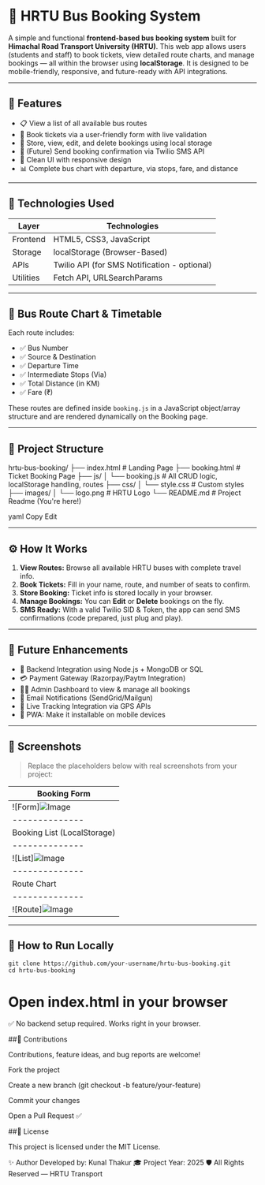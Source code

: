 # 🚌 HRTU Bus Booking System

A simple and functional **frontend-based bus booking system** built for **Himachal Road Transport University (HRTU)**. This web app allows users (students and staff) to book tickets, view detailed route charts, and manage bookings — all within the browser using **localStorage**. It is designed to be mobile-friendly, responsive, and future-ready with API integrations.

---

## 🔧 Features

- 📋 View a list of all available bus routes
- 📝 Book tickets via a user-friendly form with live validation
- 💾 Store, view, edit, and delete bookings using local storage
- 📲 (Future) Send booking confirmation via Twilio SMS API
- 🎨 Clean UI with responsive design
- 📊 Complete bus chart with departure, via stops, fare, and distance

---

## 🚀 Technologies Used

| Layer       | Technologies                                      |
|-------------|---------------------------------------------------|
| Frontend    | HTML5, CSS3, JavaScript                           |
| Storage     | localStorage (Browser-Based)                      |
| APIs        | Twilio API (for SMS Notification - optional)      |
| Utilities   | Fetch API, URLSearchParams                        |

---

## 📅 Bus Route Chart & Timetable

Each route includes:

- ✅ Bus Number
- ✅ Source & Destination
- ✅ Departure Time
- ✅ Intermediate Stops (Via)
- ✅ Total Distance (in KM)
- ✅ Fare (₹)

These routes are defined inside `booking.js` in a JavaScript object/array structure and are rendered dynamically on the Booking page.

---

## 📂 Project Structure
hrtu-bus-booking/ ├── index.html # Landing Page ├── booking.html # Ticket Booking Page ├── js/ │ └── booking.js # All CRUD logic, localStorage handling, routes ├── css/ │ └── style.css # Custom styles ├── images/ │ └── logo.png # HRTU Logo └── README.md # Project Readme (You're here!)

yaml
Copy
Edit

---

## ⚙️ How It Works

1. **View Routes:** Browse all available HRTU buses with complete travel info.
2. **Book Tickets:** Fill in your name, route, and number of seats to confirm.
3. **Store Booking:** Ticket info is stored locally in your browser.
4. **Manage Bookings:** You can **Edit** or **Delete** bookings on the fly.
5. **SMS Ready:** With a valid Twilio SID & Token, the app can send SMS confirmations (code prepared, just plug and play).

---

## 🧠 Future Enhancements

- 🔐 Backend Integration using Node.js + MongoDB or SQL
- 💳 Payment Gateway (Razorpay/Paytm Integration)
- 🧑‍💼 Admin Dashboard to view & manage all bookings
- 📧 Email Notifications (SendGrid/Mailgun)
- 📍 Live Tracking Integration via GPS APIs
- 📱 PWA: Make it installable on mobile devices

---

## 📸 Screenshots

> Replace the placeholders below with real screenshots from your project:

| Booking Form | 
|--------------|
| ![Form]![Image](https://github.com/user-attachments/assets/82d8c129-dc3b-4b74-804b-1056bf76e337)
|--------------|
Booking List (LocalStorage) |
|--------------|
|![List]![Image](https://github.com/user-attachments/assets/0b7ca41a-6e0a-4a7e-a027-1d9b216bbf26) 
|--------------|
Route Chart |
|--------------|
|![Route]![Image](https://github.com/user-attachments/assets/0f95e26d-e07c-44b6-9a19-1640c713cf52)  |

---

## 🔄 How to Run Locally

    git clone https://github.com/your-username/hrtu-bus-booking.git
    cd hrtu-bus-booking

# Open index.html in your browser
✅ No backend setup required. Works right in your browser.

##🤝 Contributions

Contributions, feature ideas, and bug reports are welcome!

Fork the project

Create a new branch (git checkout -b feature/your-feature)

Commit your changes

Open a Pull Request ✅

##📜 License

This project is licensed under the MIT License.

✨ Author
Developed by: Kunal Thakur
🎓 Project Year: 2025
🛡️ All Rights Reserved — HRTU Transport
















